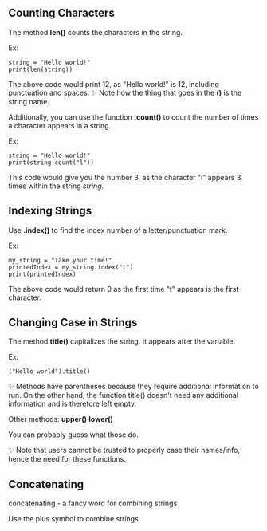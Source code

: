 ## Counting Characters

The method **len()** counts the characters in the string. 

Ex:
<pre><code>string = "Hello world!"
print(len(string))</code></pre>

The above code would print 12, as "Hello world!" is 12, including punctuation and spaces. ✨ Note how the thing that goes in the **()** is the string name.

Additionally, you can use the function **.count()** to count the number of times a character appears in a string. 

Ex:
<pre><code>string = "Hello world!"
print(string.count("l"))</code></pre>

This code would give you the number 3, as the character "l" appears 3 times within the string *string*.

## Indexing Strings

Use **.index()** to find the index number of a letter/punctuation mark.

Ex:
<pre><code>my_string = "Take your time!"
printedIndex = my_string.index("t")
print(printedIndex)</code></pre>

The above code would return 0 as the first time "t" appears is the first character.

## Changing Case in Strings

The method **title()** capitalizes the string. It appears after the variable. 

Ex: 
<pre><code>("Hello world").title()</code></pre>

✨ Methods have parentheses because they require additional information to run. On the other hand, the function title() doesn't need any additional information and is therefore left empty.

Other methods: 
**upper()**
**lower()**

You can probably guess what those do. 

✨ Note that users cannot be trusted to properly case their names/info, hence the need for these functions.

## Concatenating

concatenating - a fancy word for combining strings

Use the plus symbol to combine strings. 